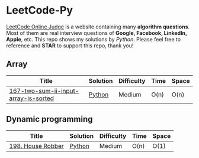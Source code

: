 # LeetCode-Py

[LeetCode Online Judge](https://leetcode.com/) is a website containing many **algorithm questions**. Most of them are real interview questions of **Google, Facebook, LinkedIn, Apple**, etc. This repo shows my solutions by <em>Python</em>. Please feel free to reference and **STAR** to support this repo, thank you!

## Array
| Title | Solution | Difficulty | Time | Space |
| ----- | -------- | ---------- | ---- | ----- |
[167-two-sum-ii-input-array-is-sorted](https://leetcode.com/problems/two-sum-ii-input-array-is-sorted/)|[Python](/167-two-sum-ii-input-array-is-sorted/167-two-sum-ii-input-array-is-sorted.py )| Medium | O(n)| O(n)|



## Dynamic programming
| Title | Solution | Difficulty | Time | Space |
| ----- | -------- | ---------- | ---- | ----- |
[198. House Robber](https://leetcode.com/problems/house-robber/)| [Python](./167-two-sum-ii-input-array-is-sorted/167-two-sum-ii-input-array-is-sorted.py)| Medium | O(n)| O(1)|

